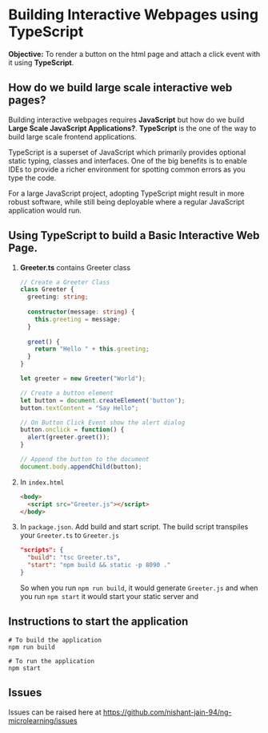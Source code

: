 # Building Interactive Webpages using TypeScript

**Objective:** To render a button on the html page and attach a click event with it using **TypeScript**.

## How do we build large scale interactive web pages?

Building interactive webpages requires **JavaScript** but how do we build **Large Scale JavaScript Applications?**. **TypeScript** is the one of the way to build large scale frontend applications.

TypeScript is a superset of JavaScript which primarily provides optional static typing, classes and interfaces. One of the big benefits is to enable IDEs to provide a richer environment for spotting common errors as you type the code.

For a large JavaScript project, adopting TypeScript might result in more robust software, while still being deployable where a regular JavaScript application would run.

## Using TypeScript to build a Basic Interactive Web Page. 
1. **Greeter.ts** contains Greeter class
    ```typescript
    // Create a Greeter Class
    class Greeter {
      greeting: string;
      
      constructor(message: string) {
        this.greeting = message;
      }
      
      greet() {
        return "Hello " + this.greeting;
      }
    }

    let greeter = new Greeter("World");

    // Create a button element 
    let button = document.createElement('button');
    button.textContent = "Say Hello";

    // On Button Click Event show the alert dialog
    button.onclick = function() {
      alert(greeter.greet());
    }

    // Append the button to the document
    document.body.appendChild(button);
    ```
2. In `index.html`
    ```html
    <body>
      <script src="Greeter.js"></script>
    </body>
    ```
3. In `package.json`. Add build and start script. The build script transpiles your `Greeter.ts` to `Greeter.js`
    ```json
    "scripts": {
      "build": "tsc Greeter.ts",
      "start": "npm build && static -p 8090 ."
    }
    ```
    So when you run `npm run build`, it would generate `Greeter.js` and when you run `npm start` it would start your static server and   

## Instructions to start the application
```
# To build the application
npm run build

# To run the application
npm start
```

## Issues
Issues can be raised here at https://github.com/nishant-jain-94/ng-microlearning/issues